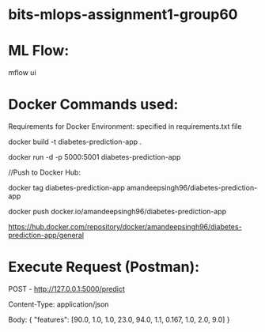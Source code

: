# bits-mlops-assignment1-group60

# ML Flow:

mflow ui

# Docker Commands used:

Requirements for Docker Environment: specified in requirements.txt file

docker build -t diabetes-prediction-app .

docker run -d -p 5000:5001 diabetes-prediction-app

//Push to Docker Hub:

docker tag diabetes-prediction-app amandeepsingh96/diabetes-prediction-app

docker push docker.io/amandeepsingh96/diabetes-prediction-app

https://hub.docker.com/repository/docker/amandeepsingh96/diabetes-prediction-app/general

# Execute Request (Postman):

POST - http://127.0.0.1:5000/predict

Content-Type: application/json

Body:
{
    "features": [90.0, 1.0, 1.0, 23.0, 94.0, 1.1, 0.167, 1.0, 2.0, 9.0]
}
